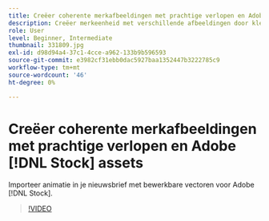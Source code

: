 ```yaml
---
title: Creëer coherente merkafbeeldingen met prachtige verlopen en Adobe [!DNL Stock] assets
description: Creëer merkeenheid met verschillende afbeeldingen door kleuren en verlopen te combineren in je reclamecampagne
role: User
level: Beginner, Intermediate
thumbnail: 331809.jpg
exl-id: d98d94a4-37c1-4cce-a962-133b9b596593
source-git-commit: e3982cf31ebb0dac5927baa1352447b3222785c9
workflow-type: tm+mt
source-wordcount: '46'
ht-degree: 0%

---
```


# Creëer coherente merkafbeeldingen met prachtige verlopen en Adobe [!DNL Stock] assets

Importeer animatie in je nieuwsbrief met bewerkbare vectoren voor Adobe [!DNL Stock].

>[!VIDEO](https://video.tv.adobe.com/v/331809?hidetitle=true)
